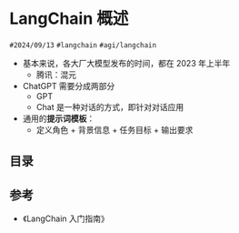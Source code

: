 
# LangChain 概述

`#2024/09/13` `#langchain`  `#agi/langchain`


- 基本来说，各大厂大模型发布的时间，都在 2023 年上半年
	- 腾讯：混元
- ChatGPT 需要分成两部分
	- GPT
	- Chat 是一种对话的方式，即针对对话应用
- 通用的**提示词模板**：
	- 定义角色 +  背景信息 + 任务目标 + 输出要求



## 目录
<!-- toc -->
 ## 参考 

- 《LangChain  入门指南》